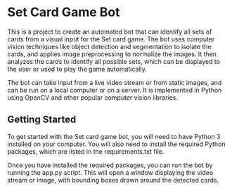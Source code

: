 # Set Card Game Bot
This is a project to create an automated bot that can identify all sets of cards from a visual input for the Set card game. The bot uses computer vision techniques like object detection and segmentation to isolate the cards, and applies image preprocessing to normalize the images. It then analyzes the cards to identify all possible sets, which can be displayed to the user or used to play the game automatically.

The bot can take input from a live video stream or from static images, and can be run on a local computer or on a server. It is implemented in Python using OpenCV and other popular computer vision libraries.

## Getting Started
To get started with the Set card game bot, you will need to have Python 3 installed on your computer. You will also need to install the required Python packages, which are listed in the requirements.txt file.

Once you have installed the required packages, you can run the bot by running the app.py script. This will open a window displaying the video stream or image, with bounding boxes drawn around the detected cards.
